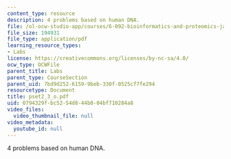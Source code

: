 ```yaml
---
content_type: resource
description: 4 problems based on human DNA.
file: /ol-ocw-studio-app/courses/6-092-bioinformatics-and-proteomics-january-iap-2005/0794329fbc5254d844b004bf710284a8_pset2_3_o.pdf
file_size: 194931
file_type: application/pdf
learning_resource_types:
- Labs
license: https://creativecommons.org/licenses/by-nc-sa/4.0/
ocw_type: OCWFile
parent_title: Labs
parent_type: CourseSection
parent_uid: 7bd9d252-6159-9beb-330f-0525cf7fe294
resourcetype: Document
title: pset2_3_o.pdf
uid: 0794329f-bc52-54d8-44b0-04bf710284a8
video_files:
  video_thumbnail_file: null
video_metadata:
  youtube_id: null
---
```

4 problems based on human DNA.